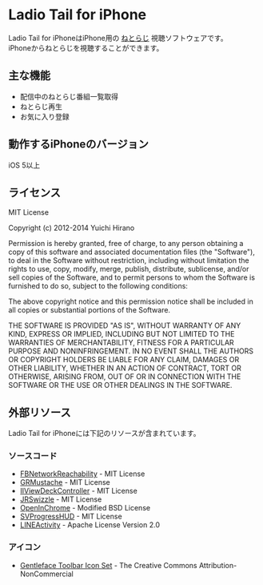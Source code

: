 # Ladio Tail for iPhone
Ladio Tail for iPhoneはiPhone用の [ねとらじ](http://ladio.net/) 視聴ソフトウェアです。  
iPhoneからねとらじを視聴することができます。

## 主な機能
* 配信中のねとらじ番組一覧取得
* ねとらじ再生
* お気に入り登録

## 動作するiPhoneのバージョン
iOS 5以上

## ライセンス

MIT License

Copyright (c) 2012-2014 Yuichi Hirano

Permission is hereby granted, free of charge, to any person obtaining a copy of this software and associated documentation files (the "Software"), to deal in the Software without restriction, including without limitation the rights to use, copy, modify, merge, publish, distribute, sublicense, and/or sell copies of the Software, and to permit persons to whom the Software is furnished to do so, subject to the following conditions:

The above copyright notice and this permission notice shall be included in all copies or substantial portions of the Software.

THE SOFTWARE IS PROVIDED "AS IS", WITHOUT WARRANTY OF ANY KIND, EXPRESS OR IMPLIED, INCLUDING BUT NOT LIMITED TO THE WARRANTIES OF MERCHANTABILITY, FITNESS FOR A PARTICULAR PURPOSE AND NONINFRINGEMENT. IN NO EVENT SHALL
THE AUTHORS OR COPYRIGHT HOLDERS BE LIABLE FOR ANY CLAIM, DAMAGES OR OTHER LIABILITY, WHETHER IN AN ACTION OF CONTRACT, TORT OR OTHERWISE, ARISING FROM, OUT OF OR IN CONNECTION WITH THE SOFTWARE OR THE USE OR OTHER DEALINGS IN
THE SOFTWARE.

## 外部リソース
Ladio Tail for iPhoneには下記のリソースが含まれています。

### ソースコード

* [FBNetworkReachability](https://github.com/dev5tec/FBNetworkReachability) - MIT License
* [GRMustache](https://github.com/groue/GRMustache) - MIT License
* [IIViewDeckController](https://github.com/Inferis/ViewDeck) - MIT License
* [JRSwizzle](https://github.com/groue/jrswizzle) - MIT License
* [OpenInChrome](https://github.com/GoogleChrome/OpenInChrome) - Modified BSD License
* [SVProgressHUD](https://github.com/samvermette/SVProgressHUD) - MIT License
* [LINEActivity](https://github.com/nottihub/LINEActivity) - Apache License Version 2.0

### アイコン

* [Gentleface Toolbar Icon Set](http://www.gentleface.com/free_icon_set.html) - The Creative Commons Attribution-NonCommercial
